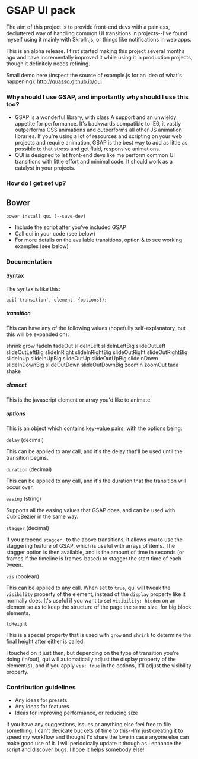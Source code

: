 # **GSAP UI pack** #

The aim of this project is to provide front-end devs with a painless, decluttered way of handling common UI transitions in projects--I've found myself using it mainly with Skrollr.js, or things like notifications in web apps.

This is an alpha release. I first started making this project several months ago and have incrementally improved it while using it in production projects, though it definitely needs refining. 

Small demo here (inspect the source of example.js for an idea of what's happening): http://quasso.github.io/qui

### Why should I use GSAP, and importantly why should I use this too? ###

* GSAP is a wonderful library, with class A support and an unwieldy appetite for performance. It's backwards compatible to IE6, it vastly outperforms CSS animations and outperforms all other JS animation libraries. If you're using a lot of resources and scripting on your web projects and require animation, GSAP is the best way to add as little as possible to that stress and get fluid, responsive animations.
* QUI is designed to let front-end devs like me perform common UI transitions with little effort and minimal code. It should work as a catalyst in your projects. 

### How do I get set up? ###

## Bower ##

`bower install qui (--save-dev)`

* Include the script after you've included GSAP
* Call qui in your code (see below)
* For more details on the available transitions, option & to see working examples (see below)

### Documentation ###

#### Syntax ####

The syntax is like this:

`qui('transition', element, {options});`

##### transition #####

This can have any of the following values (hopefully self-explanatory, but this will be expanded on): 

shrink
grow
fadeIn
fadeOut
slideInLeft
slideInLeftBig
slideOutLeft
slideOutLeftBig
slideInRight
slideInRightBig
slideOutRight
slideOutRightBig
slideInUp
slideInUpBig
slideOutUp
slideOutUpBig
slideInDown
slideInDownBig
slideOutDown
slideOutDownBig
zoomIn
zoomOut
tada
shake

##### element #####

This is the javascript element or array you'd like to animate.

##### options #####
 
This is an object which contains key-value pairs, with the options being:

`delay` (decimal)

This can be applied to any call, and it's the delay that'll be used until the transition begins.

`duration` (decimal)

This can be applied to any call, and it's the duration that the transition will occur over.

`easing` (string)

Supports all the easing values that GSAP does, and can be used with CubicBezier in the same way.

`stagger` (decimal)

If you prepend `stagger.` to the above transitions, it allows you to use the staggering feature of GSAP, which is useful with arrays of items. The stagger option is then available, and is the amount of time in seconds (or frames if the timeline is frames-based) to stagger the start time of each tween.

`vis` (boolean)

This can be applied to any call. When set to `true`, qui will tweak the `visibility` property of the element, instead of the `display` property like it normally does. It's useful if you want to set `visibility: hidden` on an element so as to keep the structure of the page the same size, for big block elements.

`toHeight`

This is a special property that is used with `grow` and `shrink` to determine the final height after either is called. 

I touched on it just then, but depending on the type of transition you're doing (in/out), qui will automatically adjust the display property of the element(s), and if you apply `vis: true` in the options, it'll adjust the visibility property.

### Contribution guidelines ###

* Any ideas for presets
* Any ideas for features
* Ideas for improving performance, or reducing size

If you have any suggestions, issues or anything else feel free to file something. I can't dedicate buckets of time to this--I'm just creating it to speed my workflow and thought I'd share the love in case anyone else can make good use of it. I will periodically update it though as I enhance the script and discover bugs. I hope it helps somebody else!
